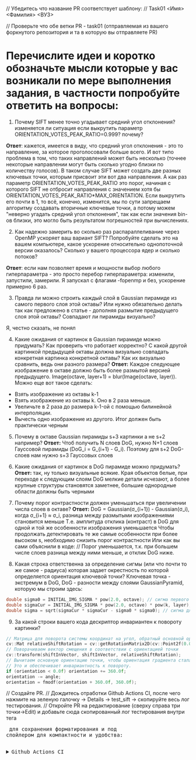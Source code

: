 // Убедитесь что название PR соответствует шаблону:
// Task01 <Имя> <Фамилия> <ВУЗ>

// Проверьте что обе ветки PR - task01 (отправляемая из вашего форкнутого репозитория и та в которую вы отправляете PR)

# Перечислите идеи и коротко обозначьте мысли которые у вас возникали по мере выполнения задания, в частности попробуйте ответить на вопросы:

1) Почему SIFT менее точно угадывает средний угол отклонения? изменяется ли ситуация если выкрутить параметр ORIENTATION_VOTES_PEAK_RATIO=0.999? почему?

__Ответ__: кажется, имеется в виду, что средний угол отклонения - это то направление, за которое проголосовали больше всего. И вот типо проблема в том, что таких направлений может быть несколько (точнее некоторые направлении могут быть сколько угодно близки по количеству голосов). В таком случае SIFT может создать две разных ключевых точки, которым присвоит эти вот два направления. А как раз параметр ORIENTATION_VOTES_PEAK_RATIO это порог, начиная с которого SIFT не отбросит направления с значением хотя бы ORIENTATION_VOTES_PEAK_RATIO*MAX_ORIENTATION. Если выкрутить его почти в 1, то всё, конечно, изменится, мы по сути запрещаем алгоритму создавать вторичные ключевые точки, а потому можем "неверно угадать средний угол отклонения", так как если значения bin-ов близки, это могло быть результатом погрешностей при вычислениях.


2) Как надежно замерить во сколько раз распараллеливание через OpenMP ускоряет ваш вариант SIFT? Попробуйте сделать это на вашем компьютере, какое ускорение относительно однопоточной версии оказалось? Сколько у вашего процессора ядер и сколько потоков?

__Ответ__: если нам позволяет время и мощности выбор любого гиперпараметра - это просто перебор гиперпараметра: изменили, запустили, замерили. Я запускал с флагами -fopenmp и без, ускорение примерно 6 раз.


3) Правда ли можно строить каждый слой в Gaussian пирамиде из самого первого слоя этой октавы? Или нужно обязательно делать так как предложено в статье - дополняя размытие предыдущего слоя этой октавы? Совпадают ли пирамиды визуально?

Я, честно сказать, не понял

4) Какие ожидания от картинок в Gaussian пирамиде можно придумать? Как проверить что работает корректно? С какой другой картинкой предыдущей октавы должна визуально совпадать конкретная картинка конкретной октавы? Как их визуально сравнить, ведь они разного размера?
__Ответ:__ Каждое следующее изображение в октаве должно быть более размытой версией предыдущего. Image(octave, layer+1) = blur(Image(octave, layer)). Можно еще вот такое сделать:
* Взять изображение из октавы k-1 
* Взять изображение из октавы k. Оно в 2 раза меньше.
* Увеличьте в 2 раза до размера k-1-ой с помощью билинейной интерполяции.
* Вычесть одно изображение из другого. Итог должен быть практически черным 


5) Почему в октаве Gaussian пирамиды s+3 картинки а не s+2 например?
__Ответ:__ Чтоб получить N слоев DoG, нужно N+1 слоев Гауссовой пирамиды (DoG_i = G_{i+1} - G_i).
Поэтому для s+2 DoG-слоев нам нужно s+3 Гауссовых слоев


7) Какие ожидания от картинок в DoG пирамиде можно придумать?
__Ответ:__ так, ну только визуальные всякие. Края объектов белые, при переходе к следующим слоям DoG мелкие детали исчезают, а более крупные структуры становятся заметнее, большие однородные области должны быть черными


8) Почему порог контрастности должен уменьшаться при увеличении числа слоев в октаве?
__Ответ:__ DoG = Gaussian(σ_{i+1}) - Gaussian(σ_i), когда σ_{i+1} ≈ σ_i, разница между размытыми изображениями становится меньше
Т.е. амплитуда отклика (контраст) в DoG для одной и той же особенности изображения уменьшается
Чтобы продолжать детектировать те же самые особенности при более высоком s, необходимо снизить порог контрастности
Или как вы сами объяснили в коде: // Порог уменьшается, т.к. при большем числе слоев разница между ними меньше, и отклик DoG ниже.
                                  


9) Какая строка ответственна за определение сигмы (или что почти то же самое - радиуса) которая задает окрестность по которой определяется ориентация ключевой точки?
Ключевая точка - экстремум в DoG, DoG - разности между слоями GaussianPyramid, которую мы строим здесь: 
```cpp
double sigma0 = INITIAL_IMG_SIGMA * pow(2.0, octave); // сигма первого слоя октавы
double sigmaCur = INITIAL_IMG_SIGMA * pow(2.0, octave) * pow(k, layer); // целевая сигма текущего слоя
double sigma = sqrt(sigmaCur * sigmaCur - sigma0 * sigma0); // сигма для размытия из первого слоя
```


9) За какой строки вашего кода дескриптор инвариантен к повороту картинки?
```cpp
// Матрица для поворота системы координат на угол, обратный основной ориентации точки
cv::Mat relativeShiftRotation = cv::getRotationMatrix2D(cv::Point2f(0.0f, 0.0f), -angle, 1.0);
// Поворачиваем вектор смещения в соответствии с ориентацией точки
cv::transform(shiftInVector, shiftInVector, relativeShiftRotation);
// Вычитаем основную ориентацию точки, чтобы ориентация градиента стала относительной.
// Это и обеспечивает инвариантность к повороту.
if (orientation < 0.0f) orientation += 360.0f;
orientation -= angle;
orientation = fmodf(orientation + 360.0f, 360.0f);
```


// Создайте PR.
// Дождитесь отработки Github Actions CI, после чего нажмите на зеленую галочку -> Details -> test_sift -> скопируйте весь лог тестирования.
// Откройте PR на редактирование (сверху справа три точки->Edit) и добавьте сюда скопированный лог тестирования внутри тега <pre> для сохранения форматирования и под спойлером для компактности и удобства:

<details><summary>Github Actions CI</summary><p>

<pre>
$ ./build/test_sift
Running main() from /home/runner/work/PhotogrammetryTasks2023/PhotogrammetryTasks2023/libs/3rdparty/libgtest/googletest/src/gtest_main.cc
[==========] Running 22 tests from 1 test suite.
[----------] Global test environment set-up.
[----------] 22 tests from SIFT
[ RUN      ] SIFT.MovedTheSameImage
[ORB_OCV] Points detected: 500 -> 500 (in 0.021269 sec)
...
[       OK ] SIFT.HerzJesu19RotateM40 (7730 ms)
[----------] 22 tests from SIFT (12918 ms total)
[----------] Global test environment tear-down
[==========] 22 tests from 1 test suite ran. (12918 ms total)
[  PASSED  ] 22 tests.
</pre>

</p></details>
